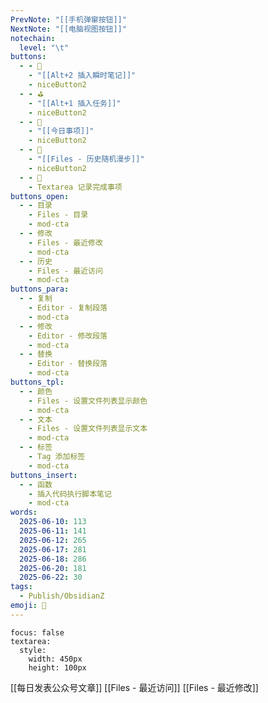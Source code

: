 ```yaml
---
PrevNote: "[[手机弹窜按钮]]"
NextNote: "[[电脑视图按钮]]"
notechain:
  level: "\t"
buttons:
  - - 🎵
    - "[[Alt+2 插入瞬时笔记]]"
    - niceButton2
  - - ⛳
    - "[[Alt+1 插入任务]]"
    - niceButton2
  - - 📅
    - "[[今日事项]]"
    - niceButton2
  - - 🎲
    - "[[Files - 历史随机漫步]]"
    - niceButton2
  - - 🎉
    - Textarea 记录完成事项
buttons_open:
  - - 目录
    - Files - 目录
    - mod-cta
  - - 修改
    - Files - 最近修改
    - mod-cta
  - - 历史
    - Files - 最近访问
    - mod-cta
buttons_para:
  - - 复制
    - Editor - 复制段落
    - mod-cta
  - - 修改
    - Editor - 修改段落
    - mod-cta
  - - 替换
    - Editor - 替换段落
    - mod-cta
buttons_tpl:
  - - 颜色
    - Files - 设置文件列表显示颜色
    - mod-cta
  - - 文本
    - Files - 设置文件列表显示文本
    - mod-cta
  - - 标签
    - Tag 添加标签
    - mod-cta
buttons_insert:
  - - 函数
    - 插入代码执行脚本笔记
    - mod-cta
words:
  2025-06-10: 113
  2025-06-11: 141
  2025-06-12: 265
  2025-06-17: 281
  2025-06-18: 286
  2025-06-20: 181
  2025-06-22: 30
tags:
  - Publish/ObsidianZ
emoji: 📣
---
```



```textarea
focus: false
textarea:
  style:
    width: 450px
    height: 100px
```

[[每日发表公众号文章]]
[[Files - 最近访问]]
[[Files - 最近修改]]
